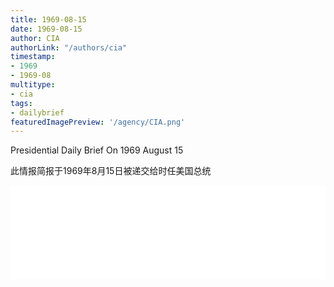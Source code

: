 ```yaml
---
title: 1969-08-15
date: 1969-08-15
author: CIA 
authorLink: "/authors/cia"
timestamp: 
- 1969
- 1969-08
multitype: 
- cia
tags: 
- dailybrief
featuredImagePreview: '/agency/CIA.png'
---
```



Presidential Daily Brief On 1969 August 15

此情报简报于1969年8月15日被递交给时任美国总统

<!--more-->





<div id="over" style="width:100%; overflow:hidden"> <iframe id="sFrame" name="sFrame" frameborder="no" border="0"  allowfullscreen marginwidth="0" scrolling="no" src = " /CIA/1969-08-15.html "  style = " position:absulute; width: 806px; top: 300;" > </iframe> </div>